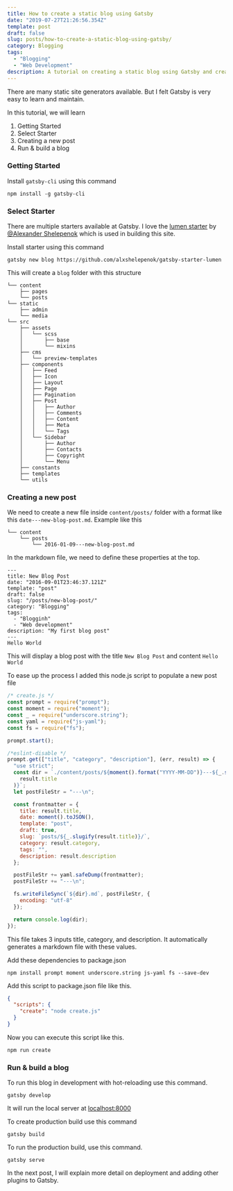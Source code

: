 ```yaml
---
title: How to create a static blog using Gatsby
date: "2019-07-27T21:26:56.354Z"
template: post
draft: false
slug: posts/how-to-create-a-static-blog-using-gatsby/
category: Blogging
tags:
  - "Blogging"
  - "Web Development"
description: A tutorial on creating a static blog using Gatsby and creating a new post
---
```


There are many static site generators available. But I felt Gatsby is very easy to learn and maintain.

In this tutorial, we will learn

1. Getting Started
2. Select Starter
3. Creating a new post
4. Run & build a blog

### Getting Started

Install `gatsby-cli` using this command

```shell
npm install -g gatsby-cli
```

### Select Starter

There are multiple starters available at Gatsby. I love the [lumen starter](https://github.com/alxshelepenok/gatsby-starter-lumen) by [@Alexander Shelepenok](https://github.com/alxshelepenok) which is used in building this site.

Install starter using this command

```shell
gatsby new blog https://github.com/alxshelepenok/gatsby-starter-lumen
```

This will create a `blog` folder with this structure

```
└── content
    ├── pages
    └── posts
└── static
    ├── admin
    └── media
└── src
    ├── assets
    │   └── scss
    │       ├── base
    │       └── mixins
    ├── cms
    │   └── preview-templates
    ├── components
    │   ├── Feed
    │   ├── Icon
    │   ├── Layout
    │   ├── Page
    │   ├── Pagination
    │   ├── Post
    │   │   ├── Author
    │   │   ├── Comments
    │   │   ├── Content
    │   │   ├── Meta
    │   │   └── Tags
    │   └── Sidebar
    │       ├── Author
    │       ├── Contacts
    │       ├── Copyright
    │       └── Menu
    ├── constants
    ├── templates
    └── utils
```

### Creating a new post

We need to create a new file inside `content/posts/` folder with a format like this `date---new-blog-post.md`.
Example like this

```
└── content
    └── posts
        └── 2016-01-09---new-blog-post.md
```

In the markdown file, we need to define these properties at the top.

```
---
title: New Blog Post
date: "2016-09-01T23:46:37.121Z"
template: "post"
draft: false
slug: "/posts/new-blog-post/"
category: "Blogging"
tags:
  - "Blogginh"
  - "Web development"
description: "My first blog post"
---
Hello World
```

This will display a blog post with the title `New Blog Post` and content `Hello World`

To ease up the process I added this node.js script to populate a new post file

```js
/* create.js */
const prompt = require("prompt");
const moment = require("moment");
const _ = require("underscore.string");
const yaml = require("js-yaml");
const fs = require("fs");

prompt.start();

/*eslint-disable */
prompt.get(["title", "category", "description"], (err, result) => {
  "use strict";
  const dir = `./content/posts/${moment().format("YYYY-MM-DD")}---${_.slugify(
    result.title
  )}`;
  let postFileStr = "---\n";

  const frontmatter = {
    title: result.title,
    date: moment().toJSON(),
    template: "post",
    draft: true,
    slug: `posts/${_.slugify(result.title)}/`,
    category: result.category,
    tags: "",
    description: result.description
  };

  postFileStr += yaml.safeDump(frontmatter);
  postFileStr += "---\n";

  fs.writeFileSync(`${dir}.md`, postFileStr, {
    encoding: "utf-8"
  });

  return console.log(dir);
});
```

This file takes 3 inputs title, category, and description. It automatically generates a markdown file with these values.

Add these dependencies to package.json
```shell
npm install prompt moment underscore.string js-yaml fs --save-dev
```

Add this script to package.json file like this.

```json
{
  "scripts": {
    "create": "node create.js"
  }
}
```

Now you can execute this script like this.

```shell
npm run create
```

### Run & build a blog

To run this blog in development with hot-reloading use this command.

```shell
gatsby develop
```

It will run the local server at [localhost:8000](http://localhost:8000/)

To create production build use this command

```shell
gatsby build
```

To run the production build, use this command.

```shell
gatsby serve
```

In the next post, I will explain more detail on deployment and adding other plugins to Gatsby.
